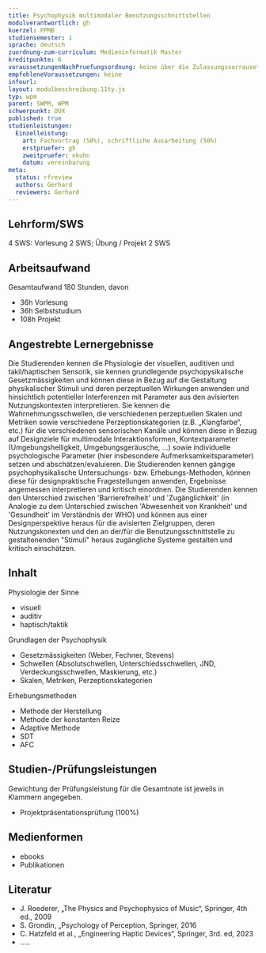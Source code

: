 ```yaml
---
title: Psychophysik multimodaler Benutzungsschnittstellen
modulverantwortlich: gh
kuerzel: PPMB
studiensemester: 1
sprache: deutsch
zuordnung-zum-curriculum: Medieninformatik Master
kreditpunkte: 6
voraussetzungenNachPruefungsordnung: keine über die Zulassungsvorrausetzungen zum Studium hinausgehenden
empfohleneVoraussetzungen: keine
infourl: 
layout: modulbeschreibung.11ty.js
typ: wpm
parent: SWPM, WPM
schwerpunkt: DUX
published: true
studienleistungen:
  Einzelleistung:
    art: Fachvortrag (50%), schriftliche Ausarbeitung (50%)
    erstpruefer: gh
    zweitpruefer: nkuhn
    datum: vereinbarung
meta:
  status: rfreview
  authors: Gerhard
  reviewers: Gerhard
---
```


## Lehrform/SWS

4 SWS: Vorlesung 2 SWS; Übung / Projekt 2 SWS

## Arbeitsaufwand
Gesamtaufwand 180 Stunden, davon
- 36h Vorlesung
- 36h Selbststudium
- 108h Projekt



## Angestrebte Lernergebnisse
Die Studierenden kennen die Physiologie der visuellen, auditiven und takil/haptischen Sensorik, sie kennen grundlegende psychopysikalische Gesetzmässigkeiten und können diese in Bezug auf die Gestaltung physikalischer Stimuli und deren perzeptuellen Wirkungen anwenden und hinsichtlich potentieller Interferenzen mit Parameter aus den avisierten Nutzungskontexten interpretieren. Sie kennen die Wahrnehmungsschwellen, die verschiedenen perzeptuellen Skalen und Metriken sowie verschiedene Perzeptionskategorien (z.B. „Klangfarbe“, etc.) für die verschiedenen sensorischen Kanäle 
und können diese in Bezug auf Designziele für multimodale Interaktionsformen, Kontextparameter (Umgebungshelligkeit, Umgebungsgeräusche, …) sowie individuelle psychologische Parameter (hier insbesondere Aufmerksamkeitsparameter) setzen und abschätzen/evaluieren. Die Studierenden 
kennen gängige psychophysikalische Untersuchungs- bzw. Erhebungs-Methoden, können diese für designpraktische Fragestellungen anwenden, Ergebnisse angemessen interpretieren und kritisch einordnen.
Die Studierenden kennen den Unterschied zwischen 'Barrierefreiheit' und 'Zugänglichkeit' (in Analogie zu dem Unterschied zwischen 'Abwesenheit von Krankheit' und 'Gesundheit' im Verständnis der WHO) und können aus einer Designperspektive heraus für die avisierten Zielgruppen, deren Nutzungskonexten und den an der/für die Benutzungsschnittstelle zu gestaltenenden "Stimuli" heraus zugängliche Systeme gestalten und kritisch einschätzen.




## Inhalt
Physiologie der Sinne
- visuell
- auditiv
- haptisch/taktik

Grundlagen der Psychophysik
- Gesetzmässigkeiten (Weber, Fechner, Stevens)
- Schwellen (Absolutschwellen, Unterschiedsschwellen, JND, Verdeckungsschwellen, Maskierung, etc.)
- Skalen, Metriken, Perzeptionskategorien


Erhebungsmethoden
- Methode der Herstellung
- Methode der konstanten Reize
- Adaptive Methode
- SDT
- AFC


## Studien-/Prüfungsleistungen
Gewichtung der Prüfungsleistung für die Gesamtnote ist jeweils in Klammern angegeben.
- Projektpräsentationsprüfung (100%)

## Medienformen
- ebooks
- Publikationen


## Literatur
- J. Roederer, „The Physics and Psychophysics of Music“, Springer, 4th ed., 2009
- S. Grondin, „Psychology of Perception, Springer, 2016
- C. Hatzfeld et al., „Engineering Haptic Devices“, Springer, 3rd. ed, 2023
- …..
